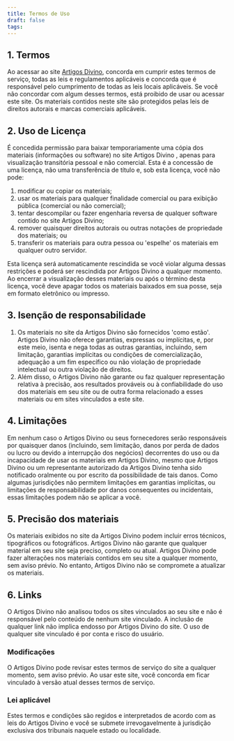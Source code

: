 ```yaml
---
title: Termos de Uso
draft: false
tags:
---
```

## 1. Termos

Ao acessar ao site [Artigos Divino](https://edygraph.github.io/artigosdivino/), concorda em cumprir estes termos de serviço, todas as leis e regulamentos aplicáveis ​​e concorda que é responsável pelo cumprimento de todas as leis locais aplicáveis. Se você não concordar com algum desses termos, está proibido de usar ou acessar este site. Os materiais contidos neste site são protegidos pelas leis de direitos autorais e marcas comerciais aplicáveis.

## 2. Uso de Licença

É concedida permissão para baixar temporariamente uma cópia dos materiais (informações ou software) no site Artigos Divino , apenas para visualização transitória pessoal e não comercial. Esta é a concessão de uma licença, não uma transferência de título e, sob esta licença, você não pode: 

1. modificar ou copiar os materiais; 
2. usar os materiais para qualquer finalidade comercial ou para exibição pública (comercial ou não comercial); 
3. tentar descompilar ou fazer engenharia reversa de qualquer software contido no site Artigos Divino; 
4. remover quaisquer direitos autorais ou outras notações de propriedade dos materiais; ou 
5. transferir os materiais para outra pessoa ou 'espelhe' os materiais em qualquer outro servidor.

Esta licença será automaticamente rescindida se você violar alguma dessas restrições e poderá ser rescindida por Artigos Divino a qualquer momento. Ao encerrar a visualização desses materiais ou após o término desta licença, você deve apagar todos os materiais baixados em sua posse, seja em formato eletrônico ou impresso.

## 3. Isenção de responsabilidade

1. Os materiais no site da Artigos Divino são fornecidos 'como estão'. Artigos Divino não oferece garantias, expressas ou implícitas, e, por este meio, isenta e nega todas as outras garantias, incluindo, sem limitação, garantias implícitas ou condições de comercialização, adequação a um fim específico ou não violação de propriedade intelectual ou outra violação de direitos.
2. Além disso, o Artigos Divino não garante ou faz qualquer representação relativa à precisão, aos resultados prováveis ​​ou à confiabilidade do uso dos materiais em seu site ou de outra forma relacionado a esses materiais ou em sites vinculados a este site.

## 4. Limitações

Em nenhum caso o Artigos Divino ou seus fornecedores serão responsáveis ​​por quaisquer danos (incluindo, sem limitação, danos por perda de dados ou lucro ou devido a interrupção dos negócios) decorrentes do uso ou da incapacidade de usar os materiais em Artigos Divino, mesmo que Artigos Divino ou um representante autorizado da Artigos Divino tenha sido notificado oralmente ou por escrito da possibilidade de tais danos. Como algumas jurisdições não permitem limitações em garantias implícitas, ou limitações de responsabilidade por danos consequentes ou incidentais, essas limitações podem não se aplicar a você.

## 5. Precisão dos materiais

Os materiais exibidos no site da Artigos Divino podem incluir erros técnicos, tipográficos ou fotográficos. Artigos Divino não garante que qualquer material em seu site seja preciso, completo ou atual. Artigos Divino pode fazer alterações nos materiais contidos em seu site a qualquer momento, sem aviso prévio. No entanto, Artigos Divino não se compromete a atualizar os materiais.

## 6. Links

O Artigos Divino não analisou todos os sites vinculados ao seu site e não é responsável pelo conteúdo de nenhum site vinculado. A inclusão de qualquer link não implica endosso por Artigos Divino do site. O uso de qualquer site vinculado é por conta e risco do usuário.

  
### Modificações

O Artigos Divino pode revisar estes termos de serviço do site a qualquer momento, sem aviso prévio. Ao usar este site, você concorda em ficar vinculado à versão atual desses termos de serviço.

### Lei aplicável

Estes termos e condições são regidos e interpretados de acordo com as leis do Artigos Divino e você se submete irrevogavelmente à jurisdição exclusiva dos tribunais naquele estado ou localidade.